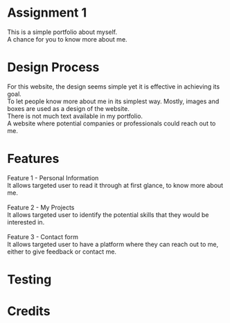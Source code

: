 # Assignment 1
This is a simple portfolio about myself.<br />
A chance for you to know more about me.

# Design Process
For this website, the design seems simple yet it is effective in achieving its goal.<br />
To let people know more about me in its simplest way. Mostly, images and boxes are used as a design of the website.<br />
There is not much text available in my portfolio.<br />
A website where potential companies or professionals could reach out to me.

# Features
Feature 1 - Personal Information<br />
It allows targeted user to read it through at first glance, to know more about me.<br /><br />
Feature 2 - My Projects<br />
It allows targeted user to identify the potential skills that they would be interested in.<br /><br />
Feature 3 - Contact form<br />
It allows targeted user to have a platform where they can reach out to me, either to give feedback or contact me.

# Testing

# Credits
